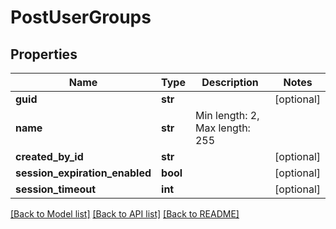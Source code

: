 # PostUserGroups

## Properties
Name | Type | Description | Notes
------------ | ------------- | ------------- | -------------
**guid** | **str** |  | [optional] 
**name** | **str** | Min length: 2, Max length: 255 | 
**created_by_id** | **str** |  | [optional] 
**session_expiration_enabled** | **bool** |  | [optional] 
**session_timeout** | **int** |  | [optional] 

[[Back to Model list]](../README.md#documentation-for-models) [[Back to API list]](../README.md#documentation-for-api-endpoints) [[Back to README]](../README.md)


